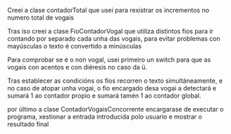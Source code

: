 Creei a clase contadorTotal que usei para rexistrar os incrementos no numero total de vogais

Tras iso creei a clase FioContadorVogal que utiliza distintos fios para 
ir contando por separado cada unha das vogais, para evitar problemas con 
mayúsculas o texto é convertido a minúsculas

Para comprobar se é o non vogal, usei primeiro un switch para que as vogais
con acentos e con diéresis no caso da ü. 

Tras establecer as condicións os fíos recorren o texto simultáneamente, e no caso de 
atopar unha vogai, o fio encargado desa vogai a detectará e sumará 1 ao
contador propio e sumará tamén 1 ao contador global.

por último a clase ContadorVogaisConcorrente encargarase de executar o programa, xestionar a entrada
introducida polo usuario e mostrar o resultado final